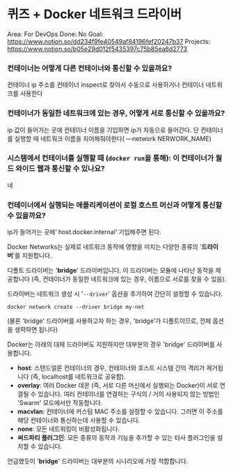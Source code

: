 # 퀴즈 + Docker 네트워크 드라이버

Area: For DevOps
Done: No
Goal: https://www.notion.so/dd234f9fe40549af84196fef20247b37
Projects: https://www.notion.so/b05e29d012f5435397c75b85ea6d2773

### 컨테이너는 어떻게 다른 컨테이너와 통신할 수 있을까요?

컨테이너 ip 주소를 컨테이너 inspect로 찾아서 수동으로 사용하거나 컨테이너 네트워크를 사용한다

### 컨테이너가 동일한 네트워크에 있는 경우, 어떻게 서로 통신할 수 있을까요?

ip 값이 들어가는 곳에 컨테이너 이름을 기입하면 ip가 자동으로 들어간다. 단 컨테이너를 실행할 때 네트워크 이름을 지어해줘야한다( —network NERWORK_NAME)

### **시스템에서 컨테이너를 실행할 때 (`docker run`을 통해): 이 컨테이너가 월드 와이드 웹과 통신할 수 있나요?**

네

### 컨테이너에서 실행되는 애플리케이션이 로컬 호스트 머신과 어떻게 통신할 수 있을까요?

ip가 들어가는 곳에’ host.docker.internal’ 기입해주면 된다.

Docker Networks는 실제로 네트워크 동작에 영향을 미치는 다양한 종류의 '**드라이버**'를 지원합니다.

디폴트 드라이버는 '**bridge**' 드라이버입니다. 이 드라이버는 모듈에 나타난 동작을 제공합니다 (즉, 컨테이너가 동일한 네트워크에 있는 경우, 이름으로 서로를 찾을 수 있음).

드라이버는 네트워크 생성 시 '`--driver`' 옵션을 추가하여 간단히 설정할 수 있습니다.

```docker
docker network create --driver bridge my-net
```

(물론 'bridge' 드라이버를 사용하고자 하는 경우, 'bridge'가 디폴트이므로, 전체 옵션을 생략하면 됩니다)

Docker는 아래의 대체 드라이버도 지원하지만 대부분의 경우 'bridge' 드라이버를 사용합니다.

- **host**: 스탠드얼론 컨테이너의 경우, 컨테이너와 호스트 시스템 간의 격리가 제거됩니다 (즉, localhost를 네트워크로 공유함).
- **overlay**: 여러 Docker 데몬 (즉, 서로 다른 머신에서 실행되는 Docker)이 서로 연결될 수 있습니다. 여러 컨테이너를 연결하는 구식의 / 거의 사용되지 않는 방법인 'Swarm' 모드에서만 작동합니다.
- **macvlan**: 컨테이너에 커스텀 MAC 주소를 설정할 수 있습니다. 그러면 이 주소를 해당 컨테이너와 통신하는데 사용할 수 있습니다.
- **none**: 모든 네트워킹이 비활성화됩니다.
- **써드파티 플러그인**: 모든 종류의 동작과 기능을 추가할 수 있는 타사 플러그인을 설치할 수 있습니다.

언급했듯이 '**bridge**' 드라이버는 대부분의 시나리오에 가장 적합합니다.